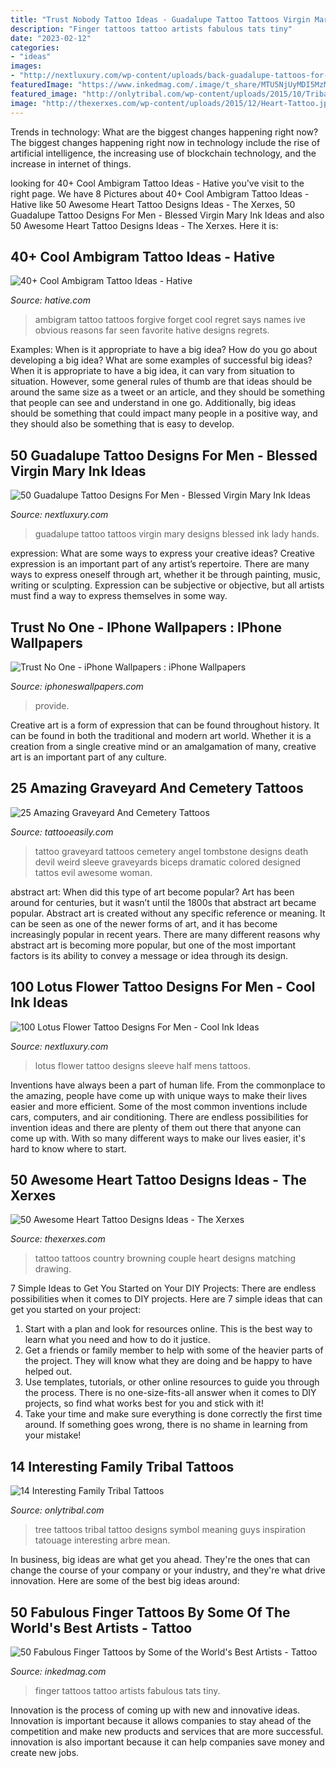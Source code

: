 ```yaml
---
title: "Trust Nobody Tattoo Ideas - Guadalupe Tattoo Tattoos Virgin Mary Designs Blessed Ink Lady Hands"
description: "Finger tattoos tattoo artists fabulous tats tiny"
date: "2023-02-12"
categories:
- "ideas"
images:
- "http://nextluxury.com/wp-content/uploads/back-guadalupe-tattoos-for-gentlemen.jpg"
featuredImage: "https://www.inkedmag.com/.image/t_share/MTU5NjUyMDI5MzMyMzMzNzgy/screen-shot-2018-11-02-at-22931-pm.png"
featured_image: "http://onlytribal.com/wp-content/uploads/2015/10/Tribal-Family-Tree-Tattoos1-225x300.jpg"
image: "http://thexerxes.com/wp-content/uploads/2015/12/Heart-Tattoo.jpg"
---
```



Trends in technology: What are the biggest changes happening right now?
The biggest changes happening right now in technology include the rise of artificial intelligence, the increasing use of blockchain technology, and the increase in internet of things.

	

		
looking for 40+ Cool Ambigram Tattoo Ideas - Hative you've visit to the right page. We have 8 Pictures about 40+ Cool Ambigram Tattoo Ideas - Hative like 50 Awesome Heart Tattoo Designs Ideas - The Xerxes, 50 Guadalupe Tattoo Designs For Men - Blessed Virgin Mary Ink Ideas and also 50 Awesome Heart Tattoo Designs Ideas - The Xerxes. Here it is:
		
    
## 40+ Cool Ambigram Tattoo Ideas - Hative

<img loading=lazy src="https://hative.com/wp-content/uploads/2014/03/ambigram-tattoos/ambigram-tattoo-for-girl-43.jpg" onerror="this.onerror=null;this.src='https://tse4.mm.bing.net/th?id=OIP.4BCnUQK4IMlISLcJYYCSxQHaJ4&amp;pid=15.1';" alt="40+ Cool Ambigram Tattoo Ideas - Hative">

_Source: hative.com_

>ambigram tattoo tattoos forgive forget cool regret says names ive obvious reasons far seen favorite hative designs regrets. 

	

Examples: When is it appropriate to have a big idea? How do you go about developing a big idea? What are some examples of successful big ideas?
When it is appropriate to have a big idea, it can vary from situation to situation. However, some general rules of thumb are that ideas should be around the same size as a tweet or an article, and they should be something that people can see and understand in one go. Additionally, big ideas should be something that could impact many people in a positive way, and they should also be something that is easy to develop.

    
## 50 Guadalupe Tattoo Designs For Men - Blessed Virgin Mary Ink Ideas

<img loading=lazy src="http://nextluxury.com/wp-content/uploads/back-guadalupe-tattoos-for-gentlemen.jpg" onerror="this.onerror=null;this.src='https://tse3.mm.bing.net/th?id=OIP.QhNWh_uwfX-qxfZJmxDpcAHaHa&amp;pid=15.1';" alt="50 Guadalupe Tattoo Designs For Men - Blessed Virgin Mary Ink Ideas">

_Source: nextluxury.com_

>guadalupe tattoo tattoos virgin mary designs blessed ink lady hands. 

	

expression: What are some ways to express your creative ideas?
Creative expression is an important part of any artist’s repertoire. There are many ways to express oneself through art, whether it be through painting, music, writing or sculpting. Expression can be subjective or objective, but all artists must find a way to express themselves in some way.

    
## Trust No One - IPhone Wallpapers : IPhone Wallpapers

<img loading=lazy src="https://iphoneswallpapers.com/wp-content/uploads/2020/08/Trust-No-One.jpg" onerror="this.onerror=null;this.src='https://tse4.mm.bing.net/th?id=OIP.U3g-Ag0vL7BxDNApJn6mMgHaNK&amp;pid=15.1';" alt="Trust No One - iPhone Wallpapers : iPhone Wallpapers">

_Source: iphoneswallpapers.com_

>provide. 

	

Creative art is a form of expression that can be found throughout history. It can be found in both the traditional and modern art world. Whether it is a creation from a single creative mind or an amalgamation of many, creative art is an important part of any culture.

    
## 25 Amazing Graveyard And Cemetery Tattoos

<img loading=lazy src="http://www.tattooeasily.com/wp-content/uploads/2013/08/Graveyard-And-Cemetery-Tattoos-2.jpg" onerror="this.onerror=null;this.src='https://tse2.mm.bing.net/th?id=OIP.Mv8U1AAExCjby9lqGdlsuAHaMo&amp;pid=15.1';" alt="25 Amazing Graveyard And Cemetery Tattoos">

_Source: tattooeasily.com_

>tattoo graveyard tattoos cemetery angel tombstone designs death devil weird sleeve graveyards biceps dramatic colored designed tattos evil awesome woman. 

	

abstract art: When did this type of art become popular?
Art has been around for centuries, but it wasn’t until the 1800s that abstract art became popular. Abstract art is created without any specific reference or meaning. It can be seen as one of the newer forms of art, and it has become increasingly popular in recent years. There are many different reasons why abstract art is becoming more popular, but one of the most important factors is its ability to convey a message or idea through its design.

    
## 100 Lotus Flower Tattoo Designs For Men - Cool Ink Ideas

<img loading=lazy src="http://nextluxury.com/wp-content/uploads/incredible-lotus-flower-mens-waves-half-sleeve-tattoo-designs.jpg" onerror="this.onerror=null;this.src='https://tse4.mm.bing.net/th?id=OIP.3C012wK-vm7_HKRj7B3S2QHaJ5&amp;pid=15.1';" alt="100 Lotus Flower Tattoo Designs For Men - Cool Ink Ideas">

_Source: nextluxury.com_

>lotus flower tattoo designs sleeve half mens tattoos. 

	

Inventions have always been a part of human life. From the commonplace to the amazing, people have come up with unique ways to make their lives easier and more efficient. Some of the most common inventions include cars, computers, and air conditioning. There are endless possibilities for invention ideas and there are plenty of them out there that anyone can come up with. With so many different ways to make our lives easier, it's hard to know where to start.

    
## 50 Awesome Heart Tattoo Designs Ideas - The Xerxes

<img loading=lazy src="http://thexerxes.com/wp-content/uploads/2015/12/Heart-Tattoo.jpg" onerror="this.onerror=null;this.src='https://tse1.mm.bing.net/th?id=OIP.d4BVWZi8eKdHw5ApO-q6NwHaKZ&amp;pid=15.1';" alt="50 Awesome Heart Tattoo Designs Ideas - The Xerxes">

_Source: thexerxes.com_

>tattoo tattoos country browning couple heart designs matching drawing. 

	

7 Simple Ideas to Get You Started on Your DIY Projects:
There are endless possibilities when it comes to DIY projects. Here are 7 simple ideas that can get you started on your project:
1. Start with a plan and look for resources online. This is the best way to learn what you need and how to do it justice.
2. Get a friends or family member to help with some of the heavier parts of the project. They will know what they are doing and be happy to have helped out.
3. Use templates, tutorials, or other online resources to guide you through the process. There is no one-size-fits-all answer when it comes to DIY projects, so find what works best for you and stick with it!
4. Take your time and make sure everything is done correctly the first time around. If something goes wrong, there is no shame in learning from your mistake!

    
## 14 Interesting Family Tribal Tattoos

<img loading=lazy src="http://onlytribal.com/wp-content/uploads/2015/10/Tribal-Family-Tree-Tattoos1-225x300.jpg" onerror="this.onerror=null;this.src='https://tse1.mm.bing.net/th?id=OIP.DPxy5IEwcqCoR6qpWJUslwHaJ4&amp;pid=15.1';" alt="14 Interesting Family Tribal Tattoos">

_Source: onlytribal.com_

>tree tattoos tribal tattoo designs symbol meaning guys inspiration tatouage interesting arbre mean. 

	

In business, big ideas are what get you ahead. They're the ones that can change the course of your company or your industry, and they're what drive innovation. Here are some of the best big ideas around:

    
## 50 Fabulous Finger Tattoos By Some Of The World&#039;s Best Artists - Tattoo

<img loading=lazy src="https://www.inkedmag.com/.image/t_share/MTU5NjUyMDI5MzMyMzMzNzgy/screen-shot-2018-11-02-at-22931-pm.png" onerror="this.onerror=null;this.src='https://tse3.mm.bing.net/th?id=OIP.FGON7weaMsQjSJKdMkpOZQHaH6&amp;pid=15.1';" alt="50 Fabulous Finger Tattoos by Some of the World&#039;s Best Artists - Tattoo">

_Source: inkedmag.com_

>finger tattoos tattoo artists fabulous tats tiny. 

	

Innovation is the process of coming up with new and innovative ideas. Innovation is important because it allows companies to stay ahead of the competition and make new products and services that are more successful. innovation is also important because it can help companies save money and create new jobs.

